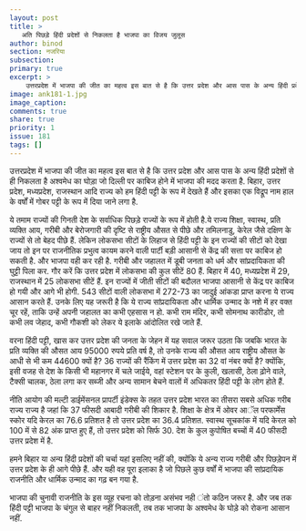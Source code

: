 ```yaml
---
layout: post
title: >
   अति पिछड़े हिंदी प्रदेशों से निकलता है भाजपा का विजय जुलूस
author: binod
section: नजरिया
subsection:
primary: true
excerpt: >
    उत्तरप्रदेश में भाजपा की जीत का महत्व इस बात से है कि उत्तर प्रदेश और आस पास के अन्य हिंदी प्रदेशों से ही निकलता है अश्वमेध का घोड़ा जो दिल्ली पर काबिज होने में भाजपा की मदद करता है.
image: ank181-1.jpg
image_caption: 
comments: true
share: true
priority: 1
issue: 181
tags: []
---
```


उत्तरप्रदेश में भाजपा की जीत का महत्व इस बात से है कि उत्तर प्रदेश और आस पास के अन्य हिंदी प्रदेशों से ही निकलता है अश्वमेध का घोड़ा जो दिल्ली पर काबिज होने में भाजपा की मदद करता है. बिहार, उत्तर प्रदेश, मध्यप्रदेश, राजस्थान आदि राज्य को हम हिंदी पट्टी के रूप में देखते हैं और इसका एक विद्रूप नाम हाल के वर्षों में गोबर पट्टी के रूप में दिया जाने लगा है.

ये तमाम राज्यों की गिनती देश के सर्वाधिक पिछड़े राज्यों के रूप में होती है.ये राज्य शिक्षा, स्वास्थ, प्रति व्यक्ति आय, गरीबी और बेरोजगारी की दृष्टि से राष्ट्रीय औसत से पीछे और तमिलनाडु, केरेल जैसे दक्षिण के राज्यों से तो बेहद पीछे हैं. लेकिन लोकसभा सीटों के लिहाज से हिंदी पट्टी के इन राज्यों की सीटों को देखा जाय तो इन पर राजनीतिक प्रभुत्व कायम करने वाली पार्टी बड़ी आसानी से केंद्र की सत्ता पर काबिज हो सकती है. और भाजपा वही कर रही है. गरीबी और जहालत में डूबी जनता को धर्म और सांप्रदायिकता की घुट्टी पिला कर.
गौर करें कि उत्तर प्रदेश में लोकसभा की कुल सीटें 80 हैं. बिहार में 40, मध्यप्रदेश में 29, राजस्थान में 25 लोकसभा सीटें हैं. इन राज्यों में जीती सीटों की बदौलत भाजपा आसानी से केंद्र पर काबिज हो गयी और आगे भी होगी. 543 सीटों वाली लोकसभा में 272-73 का जादुई आंकडा प्राप्त करना ये राज्य आसान करते हैं. उनके लिए यह जरूरी है कि ये राज्य सांप्रदायिकता और धार्मिक उन्माद के नशे में हर वक्त चूर रहें, ताकि उन्हें अपनी जहालत का कभी एहसास न हो. कभी राम मंदिर, कभी सोमनाथ कारीडोर, तो कभी लव जेहाद, कभी गौकशी को लेकर ये इलाके आंदोलित रखे जाते हैं.  

वरना हिंदी पट्टी, खास कर उत्तर प्रदेश की जनता के जेहन में यह सवाल जरूर उठता कि जबकि भारत के प्रति व्यक्ति की औसत आय 95000 रुपये प्रति वर्ष है, तो उनके राज्य की औसत आय राष्ट्रीय औसत के आधी से भी कम 44600 क्यों है? 36 राज्यों की रैंकिंग में उत्तर प्रदेश का 32 वां नंबर क्यों है? क्योंकि, इसी वजह से देश के किसी भी महानगर में चले जाईये, वहां स्टेशन पर के कुली, खलासी, ठेला ढ़ोने वाले, टैक्सी चालक, ठेला लगा कर सब्जी और अन्य सामान बेचने वालों में अधिकतर हिंदी पट्टी के लोग होते हैं.

नीति आयोग की मल्टी डाईमेंसनल प्रापर्टी इंडेक्स के तहत उत्तर प्रदेश भारत का तीसरा सबसे अधिक गरीब राज्य राज्य है जहां कि 37 फीसदी आबादी गरीबी की शिकार है. शिक्षा के क्षेत्र में ओवर आॅल परफार्मेंस स्कोर यदि केरल का 76.6 प्रतिशत है तो उत्तर प्रदेश का 36.4 प्रतिशत. स्वास्थ सूचकांक में यदि केरल को 100 में से 82 अंक प्राप्त हुए हैं, तो उत्तर प्रदेश को सिर्फ 30. देश के कुल कुपोषित बच्चों में 40 फीसदी उत्तर प्रदेश में है.

हमने बिहार या अन्य हिंदी प्रदेशों की चर्चा यहां इसलिए नहीं की, क्योंकि ये अन्य राज्य गरीबी और पिछड़ेपन में उत्तर प्रदेश के ही आगे पीछे हैं. और यही वह पूरा इलाका है जो पिछले कुछ वर्षों में भाजपा की सांप्रदायिक राजनीति और धार्मिक उन्माद का गढ़ बन गया है.

भाजपा की चुनावी राजनीति के इस व्यूह रचना को तोड़ना असंभव नही ंतो कठिन जरूर है. और जब तक हिंदी पट्टी भाजपा के चंगुल से बाहर नहीं निकलती, तब तक भाजपा के अश्वमेध के घोड़े को रोकना आसान नहीं. 